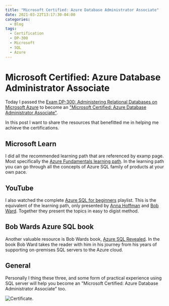 ```yaml
---
title: "Microsoft Certified: Azure Database Administrator Associate"
date: 2021-03-22T13:17:30-04:00
categories:
  - Blog
tags:
  - Certification
  - DP-300
  - Microsoft
  - SQL
  - Azure
---
```

# Microsoft Certified: Azure Database Administrator Associate

Today I passed the [Exam DP-300: Administering Relational Databases on Microsoft Azure](https://docs.microsoft.com/en-us/learn/certifications/exams/dp-300) to become an ["Microsoft Certified: Azure Database Administrator Associate"](https://docs.microsoft.com/en-us/learn/certifications/azure-database-administrator-associate/).

In this post I want to share the resources that benefitted me in helping me achieve the certifications.

## Microsoft Learn

I did all the recommended learning path that are referenced by examp page. Most specifically the [Azure Fundamentals learning path](https://docs.microsoft.com/en-us/learn/paths/azure-sql-fundamentals/). In the learning path you can go through all the concepts of Azure SQL family of products at your own pace.

## YouTube

I also watched the complete [Azure SQL for beginners](https://www.youtube.com/playlist?list=PL3EZ3A8mHh0y0EVZoKGljNPytdjrxXIZ9) playlist. This is the equivalent of the learning path, only presented by [Anna Hoffman](https://twitter.com/AnalyticAnna) and [Bob Ward](https://twitter.com/bobwardms). Together they present the topics in easy to digist method. 

## Bob Wards Azure SQL book

Another valuable resource is Bob Wards book, [Azure SQL Revealed](https://www.amazon.com/Azure-SQL-Revealed-Server-Professionals-ebook/dp/B08MBX5X99/ref=pd_sim_3?pd_rd_w=AyOZw&pf_rd_p=dc435707-6f1f-492e-b80d-8408db56abc9&pf_rd_r=FDZJZS72JESSCRA2GHCQ&pd_rd_r=c5c64203-a243-45f0-bb23-685db66efa46&pd_rd_wg=VAN18&pd_rd_i=B08MBX5X99&psc=1). In the book Bob Ward takes the reader with him in his journey from his years of supporting on-premises SQL servers to the Azure cloud.

## General

Personally I thing these three, and some form of practical experience using SQL server will help you become an "Microsoft Certified: Azure Database Administrator Associate" too.

![Certificate](\assets\images\dp300.jpg).

